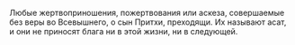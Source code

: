 Любые жертвоприношения, пожертвования или аскеза, совершаемые без веры во Всевышнего, о сын Притхи, преходящи. Их называют асат, и они не приносят блага ни в этой жизни, ни в следующей.